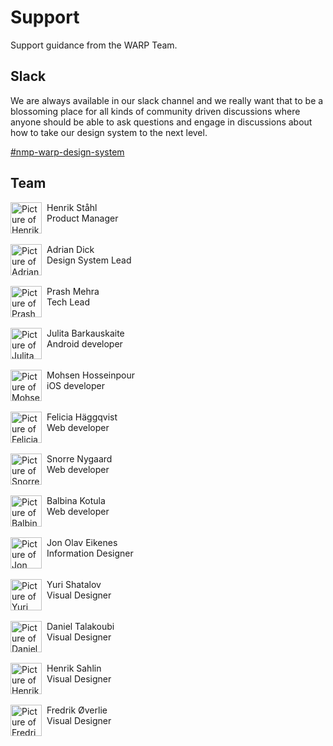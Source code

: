 # Support
Support guidance from the WARP Team.

## Slack
We are always available in our slack channel and we really want that to be a blossoming place for all kinds of community driven discussions where anyone should be able to ask questions and engage in discussions about how to take our design system to the next level.

[#nmp-warp-design-system](https://sch-chat.slack.com/archives/C04P0GYTHPV)

## Team 
<div style="display:flex; gap:8px;">
    <img src="/help/henrik-ståhl.png" style="width: 50px;" alt="Picture of Henrik Ståhl"/> 
    <div>
        Henrik Ståhl 
        <br>
        Product Manager
    </div>
</div>
<br>
<div style="display:flex; gap:8px;">
    <img src="/help/adi.png" style="width: 50px;" alt="Picture of Adrian Dick"/> 
    <div>
        Adrian Dick 
        <br>
        Design System Lead
    </div>
</div>
<br>
<div style="display:flex; gap:8px;">
    <img src="/help/prash.png" style="width: 50px;" alt="Picture of Prash Mehra"/> 
    <div>
        Prash Mehra 
        <br>
        Tech Lead
    </div>
</div>
<br>
<div style="display:flex; gap:8px;">
    <img src="/help/julita.png" style="width: 50px;" alt="Picture of Julita Barkauskaite"/> 
    <div>
        Julita Barkauskaite
        <br>
        Android developer
    </div>
</div>
<br>
<div style="display:flex; gap:8px;">
    <img src="/help/mohsen.png" style="width: 50px;" alt="Picture of Mohsen Hosseinpour"/> 
    <div>
        Mohsen Hosseinpour
        <br>
        iOS developer
    </div>
</div>
<br>
<div style="display:flex; gap:8px;">
    <img src="/help/felicia.png" style="width: 50px;" alt="Picture of Felicia Häggqvist"/> 
    <div>
        Felicia Häggqvist
        <br>
        Web developer
    </div>
</div>
<br>
<div style="display:flex; gap:8px;">
    <img src="/help/snorre.png" style="width: 50px;" alt="Picture of Snorre Nygaard"/> 
    <div>
        Snorre Nygaard
        <br>
        Web developer
    </div>
</div>
<br>
<div style="display:flex; gap:8px;">
    <img src="/help/balbina.png" style="width: 50px;" alt="Picture of Balbina Kotula"/> 
    <div>
        Balbina Kotula
        <br>
        Web developer
    </div>
</div>
<br>
<div style="display:flex; gap:8px;">
    <img src="/help/jono.png" style="width: 50px;" alt="Picture of Jon Olav Eikenes"/> 
    <div>
        Jon Olav Eikenes
        <br>
        Information Designer
    </div>
</div>
<br>
<div style="display:flex; gap:8px;">
    <img src="/help/yuri.png" style="width: 50px;" alt="Picture of Yuri Shatalov"/> 
    <div>
        Yuri Shatalov
        <br>
        Visual Designer
    </div>
</div>
<br>
<div style="display:flex; gap:8px;">
    <img src="/help/daniel.png" style="width: 50px;" alt="Picture of Daniel Talakoubi"/> 
    <div>
        Daniel Talakoubi
        <br>
        Visual Designer
    </div>
</div>
<br>
<div style="display:flex; gap:8px;">
    <img src="/help/henrik-sahlin.png" style="width: 50px;" alt="Picture of Henrik Sahlin"/> 
    <div>
        Henrik Sahlin
        <br>
        Visual Designer
    </div>
</div>
<br>
<div style="display:flex; gap:8px;">
    <img src="/help/fredrik.png" style="width: 50px;" alt="Picture of Fredrik Øverlie"/> 
    <div>
        Fredrik Øverlie
        <br>
        Visual Designer
    </div>
</div>